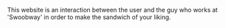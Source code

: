 This website is an interaction between the user and the guy who works at 'Swoobway' in order to make the sandwich of your liking.